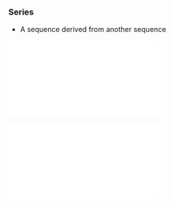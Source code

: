 ### Series
- A sequence derived from another sequence

![note1-1](note1-1.pdf)

![note1](note1-2.pdf)